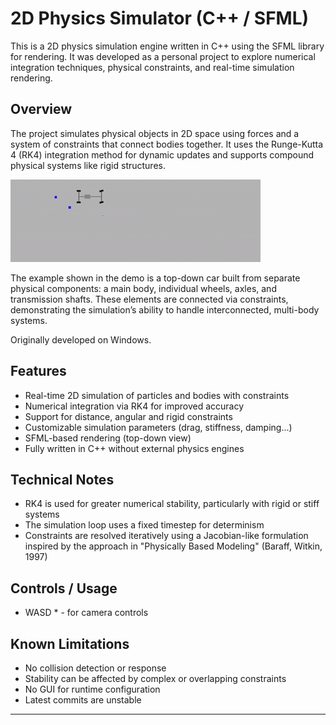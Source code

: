 # 2D Physics Simulator (C++ / SFML)

This is a 2D physics simulation engine written in C++ using the SFML library for rendering. It was developed as a personal project to explore numerical integration techniques, physical constraints, and real-time simulation rendering.

## Overview

The project simulates physical objects in 2D space using forces and a system of constraints that connect bodies together. It uses the Runge-Kutta 4 (RK4) integration method for dynamic updates and supports compound physical systems like rigid structures.

![Simulation example](example.gif)

The example shown in the demo is a top-down car built from separate physical components: a main body, individual wheels, axles, and transmission shafts. These elements are connected via constraints, demonstrating the simulation’s ability to handle interconnected, multi-body systems.

Originally developed on Windows.

## Features

- Real-time 2D simulation of particles and bodies with constraints
- Numerical integration via RK4 for improved accuracy
- Support for distance, angular and rigid constraints
- Customizable simulation parameters (drag, stiffness, damping...)
- SFML-based rendering (top-down view)
- Fully written in C++ without external physics engines

## Technical Notes

- RK4 is used for greater numerical stability, particularly with rigid or stiff systems
- The simulation loop uses a fixed timestep for determinism
- Constraints are resolved iteratively using a Jacobian-like formulation inspired by the approach in "Physically Based Modeling" (Baraff, Witkin, 1997)

## Controls / Usage

- WASD \* - for camera controls

## Known Limitations

- No collision detection or response
- Stability can be affected by complex or overlapping constraints
- No GUI for runtime configuration
- Latest commits are unstable

---
